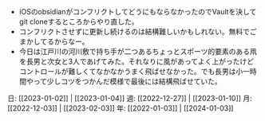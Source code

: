 - iOSのobsidianがコンフリクトしてどうにもならなかったのでVaultを決してgit cloneするところからやり直した。
- コンフリクトさせずに更新し続けるのは結構難しいかもしれない。無料でごまかしてるからなー。
- 今日は江戸川の河川敷で持ち手が二つあるちょっとスポーツ的要素のある凧を長男と次女と3人であげてみた。それなりに風があってよく上がったけどコントロールが難しくてなかなかうまく飛ばせなかった。でも長男は小一時間やって少しコツをつかんだ模様で最後には結構飛ばせていた。

日: [[2023-01-02]] | [[2023-01-04]]
週: [[2022-12-27]] | [[2023-01-10]]
月: [[2022-12-03]] | [[2023-02-03]]
年: [[2022-01-03]] | [[2024-01-03]]